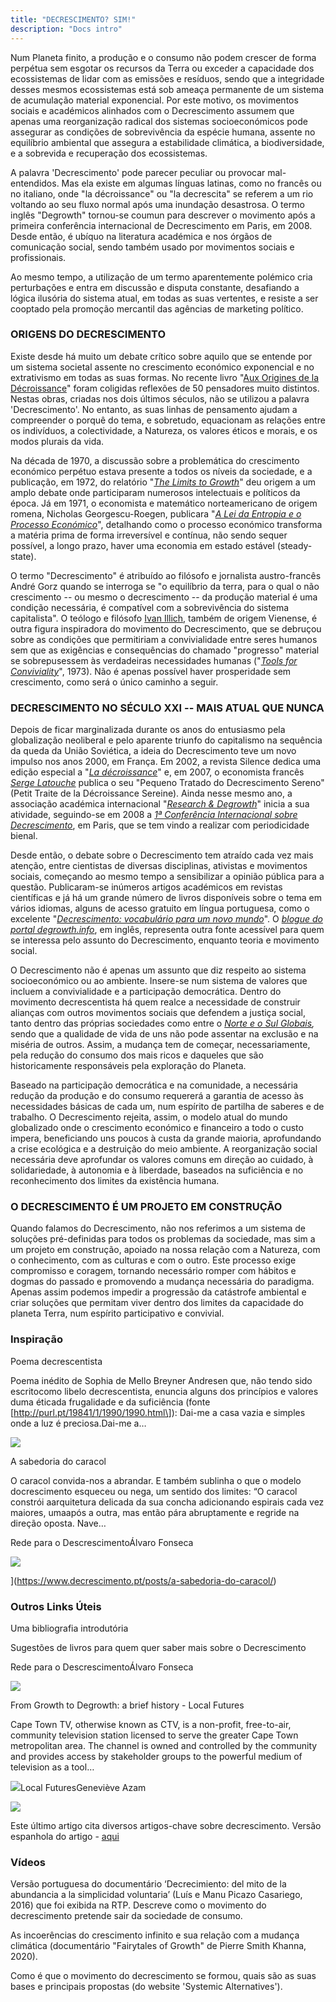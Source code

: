 ```yaml
---
title: "DECRESCIMENTO? SIM!"
description: "Docs intro"
---
```


Num Planeta finito, a produção e o consumo não podem crescer de forma perpétua sem esgotar os recursos da Terra ou exceder a capacidade dos ecossistemas de lidar com as emissões e resíduos, sendo que a integridade desses mesmos ecossistemas está sob ameaça permanente de um sistema de acumulação material exponencial. Por este motivo, os movimentos sociais e académicos alinhados com o Decrescimento assumem que apenas uma reorganização radical dos sistemas socioeconómicos pode assegurar as condições de sobrevivência da espécie humana, assente no equilíbrio ambiental que assegura a estabilidade climática, a biodiversidade, e a sobrevida e recuperação dos ecossistemas.

A palavra 'Decrescimento' pode parecer peculiar ou provocar mal-entendidos. Mas ela existe em algumas línguas latinas, como no francês ou no italiano, onde "la décroissance" ou "la decrescita" se referem a um rio voltando ao seu fluxo normal após uma inundação desastrosa. O termo inglês "Degrowth" tornou-se coumun para descrever o movimento após a primeira conferência internacional de Decrescimento em Paris, em 2008. Desde então, é ubíquo na literatura académica e nos órgãos de comunicação social, sendo também usado por movimentos sociais e profissionais.

Ao mesmo tempo, a utilização de um termo aparentemente polémico cria perturbações e entra em discussão e disputa constante, desafiando a lógica ilusória do sistema atual, em todas as suas vertentes, e resiste a ser cooptado pela promoção mercantil das agências de marketing político.

### ORIGENS DO DECRESCIMENTO

Existe desde há muito um debate crítico sobre aquilo que se entende por um sistema societal assente no crescimento económico exponencial e no extrativismo em todas as suas formas. No recente livro "[Aux Origines de la Décroissance](https://www.lechappee.org/collections/le-pas-de-cote/aux-origines-de-la-decroissance)" foram coligidas reflexões de 50 pensadores muito distintos. Nestas obras, criadas nos dois últimos séculos, não se utilizou a palavra 'Decrescimento'. No entanto, as suas linhas de pensamento ajudam a compreender o porquê do tema, e sobretudo, equacionam as relações entre os indivíduos, a colectividade, a Natureza, os valores éticos e morais, e os modos plurais da vida.

Na década de 1970, a discussão sobre a problemática do crescimento económico perpétuo estava presente a todos os níveis da sociedade, e a publicação, em 1972, do relatório "[_The Limits to Growth_](https://clubofrome.org/publication/the-limits-to-growth/)" deu origem a um amplo debate onde participaram numerosos intelectuais e políticos da época. Já em 1971, o economista e matemático norteamericano de origem romena, Nicholas Georgescu-Roegen, publicara "[_A Lei da Entropia e o Processo Económico_](https://en.wikipedia.org/wiki/Nicholas_Georgescu-Roegen%23Magnum_opus_on_The_Entropy_Law_and_the_Economic_Process)", detalhando como o processo económico transforma a matéria prima de forma irreversível e contínua, não sendo sequer possível, a longo prazo, haver uma economia em estado estável (steady-state).

O termo "Decrescimento" é atribuído ao filósofo e jornalista austro-francês André Gorz quando se interroga se "o equilíbrio da terra, para o qual o não crescimento -- ou mesmo o decrescimento -- da produção material é uma condição necessária, é compatível com a sobrevivência do sistema capitalista". O teólogo e filósofo [Ivan Illich](https://en.wikipedia.org/wiki/Ivan_Illich), também de origem Vienense, é outra figura inspiradora do movimento do Decrescimento, que se debruçou sobre as condições que permitiriam a convivialidade entre seres humanos sem que as exigências e consequências do chamado "progresso" material se sobrepusessem às verdadeiras necessidades humanas ("[_Tools for Conviviality_](https://en.wikipedia.org/wiki/Tools_for_Conviviality)", 1973). Não é apenas possível haver prosperidade sem crescimento, como será o único caminho a seguir.

### DECRESCIMENTO NO SÉCULO XXI -- MAIS ATUAL QUE NUNCA

Depois de ficar marginalizada durante os anos do entusiasmo pela globalização neoliberal e pelo aparente triunfo do capitalismo na sequência da queda da União Soviética, a ideia do Decrescimento teve um novo impulso nos anos 2000, em França. Em 2002, a revista Silence dedica uma edição especial a "[_La décroissance_](https://www.revuesilence.net/numeros/280-La-decroissance/)" e, em 2007, o economista francês [_Serge Latouche_](https://www.cidac.pt/index.php/o-que-fazemos/centro-de-recursos/documentacao/dossies-de-informacao/decrescimento-uma-proposta-polemica/) publica o seu "Pequeno Tratado do Decrescimento Sereno" (Petit Traite de la Décroissance Sereine). Ainda nesse mesmo ano, a associação académica internacional "[_Research & Degrowth_](https://degrowth.org/)" inicia a sua atividade, seguindo-se em 2008 a [_1ª Conferência Internacional sobre Decrescimento_](https://www.degrowth.info/en/conferences/paris-2008/), em Paris, que se tem vindo a realizar com periodicidade bienal.

Desde então, o debate sobre o Decrescimento tem atraído cada vez mais atenção, entre cientistas de diversas disciplinas, ativistas e movimentos sociais, começando ao mesmo tempo a sensibilizar a opinião pública para a questão. Publicaram-se inúmeros artigos académicos em revistas científicas e já há um grande número de livros disponíveis sobre o tema em vários idiomas, alguns de acesso gratuito em língua portuguesa, como o excelente "[_Decrescimento: vocabulário para um novo mundo_](https://vocabulary.degrowth.org/)". O [_blogue do portal degrowth.info_](https://www.degrowth.info/en/blog/), em inglês, representa outra fonte acessível para quem se interessa pelo assunto do Decrescimento, enquanto teoria e movimento social.

O Decrescimento não é apenas um assunto que diz respeito ao sistema socioeconómico ou ao ambiente. Insere-se num sistema de valores que incluem a convivialidade e a participação democrática. Dentro do movimento decrescentista há quem realce a necessidade de construir alianças com outros movimentos sociais que defendem a justiça social, tanto dentro das próprias sociedades como entre o _[Norte e o Sul Globais](https://www.ces.uc.pt/observatorios/crisalt/index.php?id=6522&id_lingua=1&pag=7851),_ sendo que a qualidade de vida de uns não pode assentar na exclusão e na miséria de outros. Assim, a mudança tem de começar, necessariamente, pela redução do consumo dos mais ricos e daqueles que são historicamente responsáveis pela exploração do Planeta.

Baseado na participação democrática e na comunidade, a necessária redução da produção e do consumo requererá a garantia de acesso às necessidades básicas de cada um, num espírito de partilha de saberes e de trabalho. O Decrescimento rejeita, assim, o modelo atual do mundo globalizado onde o crescimento económico e financeiro a todo o custo impera, beneficiando uns poucos à custa da grande maioria, aprofundando a crise ecológica e a destruição do meio ambiente. A reorganização social necessária deve aprofundar os valores comuns em direção ao cuidado, à solidariedade, à autonomia e à liberdade, baseados na suficiência e no reconhecimento dos limites da existência humana.

### O DECRESCIMENTO É UM PROJETO EM CONSTRUÇÃO

Quando falamos do Decrescimento, não nos referimos a um sistema de soluções pré-definidas para todos os problemas da sociedade, mas sim a um projeto em construção, apoiado na nossa relação com a Natureza, com o conhecimento, com as culturas e com o outro. Este processo exige compromisso e coragem, tornando necessário romper com hábitos e dogmas do passado e promovendo a mudança necessária do paradigma. Apenas assim podemos impedir a progressão da catástrofe ambiental e criar soluções que permitam viver dentro dos limites da capacidade do planeta Terra, num espírito participativo e convivial.

### Inspiração

Poema decrescentista

Poema inédito de Sophia de Mello Breyner Andresen que, não tendo sido escritocomo libelo decrescentista, enuncia alguns dos princípios e valores duma éticada frugalidade e da suficiência (fonte \[http://purl.pt/19841/1/1990/1990.html\]): Dai-me a casa vazia e simples onde a luz é preciosa.Dai-me a…

![](https://cms.decrescimento.pt/content/images/2021/04/Sophia_jovem.png)

[](https://www.decrescimento.pt/posts/poema-decrescentista/)

A sabedoria do caracol

O caracol convida-nos a abrandar. E também sublinha o que o modelo docrescimento esqueceu ou nega, um sentido dos limites: “O caracol constrói aarquitetura delicada da sua concha adicionando espirais cada vez maiores, umaapós a outra, mas então pára abruptamente e regride na direção oposta. Nave…

Rede para o DescrescimentoÁlvaro Fonseca

![](https://cms.decrescimento.pt/content/images/2021/05/Caracol_site1.jpg)

](https://www.decrescimento.pt/posts/a-sabedoria-do-caracol/)

### Outros Links Úteis

Uma bibliografia introdutória

Sugestões de livros para quem quer saber mais sobre o Decrescimento

Rede para o DescrescimentoÁlvaro Fonseca

![](https://images.unsplash.com/photo-1476275466078-4007374efbbe?crop=entropy&cs=tinysrgb&fit=max&fm=jpg&ixid=MXwxMTc3M3wwfDF8c2VhcmNofDE4fHxib29rfGVufDB8fHw&ixlib=rb-1.2.1&q=80&w=2000)

From Growth to Degrowth: a brief history - Local Futures

<p>Cape Town TV, otherwise known as CTV, is a non-profit, free-to-air, community television station licensed to serve the greater Cape Town metropolitan area. The channel is owned and controlled by the community and provides access by stakeholder groups to the powerful medium of television as a tool…

![](https://www.localfutures.org/wp-content/uploads/cropped-localfutures-192x192.jpg)Local FuturesGeneviève Azam

![](https://www.localfutures.org/wp-content/uploads/degrowth-poster-1.jpg)

Este último artigo cita diversos artigos-chave sobre decrescimento. Versão espanhola do artigo - [aqui](https://systemicalternatives.org/2017/03/15/decrecimiento/)

### Vídeos‌

Versão portuguesa do documentário ‘Decrecimiento: del mito de la abundancia a la simplicidad voluntaria’ (Luís e Manu Picazo Casariego, 2016) que foi exibida na RTP. Descreve como o movimento do decrescimento pretende sair da sociedade de consumo.

‌As incoerências do crescimento infinito e sua relação com a mudança climática (documentário "Fairytales of Growth" de Pierre Smith Khanna, 2020).

Como é que o movimento do decrescimento se formou, quais são as suas bases e principais propostas (do website 'Systemic Alternatives').
